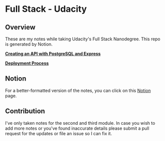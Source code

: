 # Full Stack - Udacity

## Overview

These are my notes while taking Udacity's Full Stack Nanodegree. This repo is generated by Notion.

[**Creating an API with PostgreSQL and Express**](Full%20Stack%20-%20Udacity%201cda1748af4e4ba98ec1efcba58d6b60/Creating%20an%20API%20with%20PostgreSQL%20and%20Express%201eaa9c7e3d664358a31feb7064170400.md)

[**Deployment Process**](Full%20Stack%20-%20Udacity%201cda1748af4e4ba98ec1efcba58d6b60/Deployment%20Process%202e4a11106b0c4d3792d7436f9e8e7577.md)

## Notion

For a better-formatted version of the notes, you can click on this [Notion](https://joeabdelaziz.notion.site/Full-Stack-Udacity-1cda1748af4e4ba98ec1efcba58d6b60) page.

## Contribution

I've only taken notes for the second and third module. In case you wish to add more notes or you've found inaccurate details please submit a pull request for the updates or file an issue so I can fix it.
